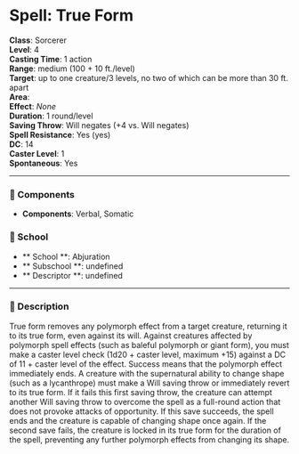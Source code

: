 
# Spell: True Form
**Class**: Sorcerer  
**Level**: 4  
**Casting Time**: 1 action  
**Range**: medium (100 + 10 ft./level)  
**Target**: up to one creature/3 levels, no two of which can be more than 30 ft. apart  
**Area**:   
**Effect**: _None_  
**Duration**: 1 round/level  
**Saving Throw**: Will negates (+4 vs. Will negates)  
**Spell Resistance**: Yes (yes)  
**DC**: 14  
**Caster Level**: 1  
**Spontaneous**: Yes

---

### 🔮 Components
- **Components**: Verbal, Somatic

### 🏫 School
- ** School **: Abjuration
- ** Subschool **: undefined
- ** Descriptor **: undefined
---

### 📜 Description
True form removes any polymorph effect from a target creature, returning it to its true form, even against its will. Against creatures affected by polymorph spell effects (such as baleful polymorph or giant form), you must make a caster level check (1d20 + caster level, maximum +15) against a DC of 11 + caster level of the effect. Success means that the polymorph effect immediately ends. A creature with the supernatural ability to change shape (such as a lycanthrope) must make a Will saving throw or immediately revert to its true form. If it fails this first saving throw, the creature can attempt another Will saving throw to overcome the spell as a full-round action that does not provoke attacks of opportunity. If this save succeeds, the spell ends and the creature is capable of changing shape once again. If the second save fails, the creature is locked in its true form for the duration of the spell, preventing any further polymorph effects from changing its shape.
